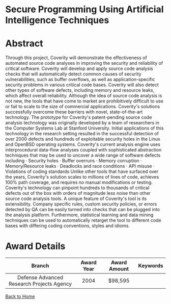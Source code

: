 
Secure Programming Using Artificial Intelligence Techniques
===========================================================

# Abstract


Through this project, Coverity will demonstrate the effectiveness of automated source code analyses in improving the security and reliability of critical software.   Coverity will develop and apply source code analysis checks that will automatically detect common causes of security vulnerabilities, such as buffer overflows, as well as application-specific security problems in various critical code bases.  Coverity will also detect other types of software defects, including memory and resource leaks, which affect overall reliability.     Although the idea of source code analysis is not new, the tools that have come to market are prohibitively difficult to use or fail to scale to the size of commercial applications.  Coverity's solutions successfully overcome these barriers with novel, state-of-the-art technology.  The prototype for Coverity's patent-pending source code analysis technology was originally developed by a team of researchers in the Computer Systems Lab at Stanford University.  Initial applications of this technology in the research setting resulted in the successful detection of over 2000 defects and hundreds of exploitable security holes in the Linux and OpenBSD operating systems.  Coverity's current analysis engine uses interprocedural data-flow analyses coupled with sophisticated abstraction techniques that may be used to uncover a wide range of software defects including    · Security holes  · Buffer overruns  · Memory corruption  · Memory/Resource leaks  · Deadlocks and race conditions  · API misuse  · Violations of coding standards    Unlike other tools that have surfaced over the years, Coverity's solution scales to millions of lines of code, achieves 100% path coverage, and requires no manual modifications or testing.  Coverity's technology can pinpoint hundreds to thousands of critical defects out of the box with orders of magnitude less noise than other source code analysis tools.    A unique feature of Coverity's tool is its extensibility.  Company specific rules, custom security policies, or errors detected by QA can be easily turned into checks that can be plugged into the analysis platform.  Furthermore, statistical learning and data mining techniques can be used to automatically retarget the tool to different code bases with differing coding conventions, styles and idioms.  

# Award Details

|Branch|Award Year|Award Amount|Keywords|
| :---: | :---: | :---: | :---: |
|Defense Advanced Research Projects Agency|2004|$98,595||
  
  


[Back to Home](https://github.com/chrischow/dod_sbir_awards/JT/#57)